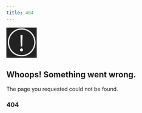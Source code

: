 ```yaml
---
title: 404
---
```


<img width="80" src="404_warning.png">

## Whoops! Something went wrong.

The page you requested could not be found.

### 404
